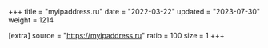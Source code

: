 +++
title = "myipaddress.ru"
date = "2022-03-22"
updated = "2023-07-30"
weight = 1214

[extra]
source = "https://myipaddress.ru"
ratio = 100
size = 1
+++
